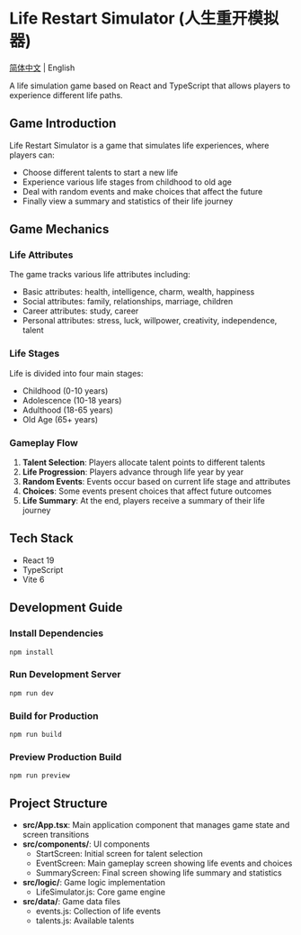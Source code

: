 # Life Restart Simulator (人生重开模拟器)

[简体中文](README.md) | English

A life simulation game based on React and TypeScript that allows players to experience different life paths.

## Game Introduction

Life Restart Simulator is a game that simulates life experiences, where players can:
- Choose different talents to start a new life
- Experience various life stages from childhood to old age
- Deal with random events and make choices that affect the future
- Finally view a summary and statistics of their life journey

## Game Mechanics

### Life Attributes

The game tracks various life attributes including:
- Basic attributes: health, intelligence, charm, wealth, happiness
- Social attributes: family, relationships, marriage, children
- Career attributes: study, career
- Personal attributes: stress, luck, willpower, creativity, independence, talent

### Life Stages

Life is divided into four main stages:
- Childhood (0-10 years)
- Adolescence (10-18 years)
- Adulthood (18-65 years)
- Old Age (65+ years)

### Gameplay Flow

1. **Talent Selection**: Players allocate talent points to different talents
2. **Life Progression**: Players advance through life year by year
3. **Random Events**: Events occur based on current life stage and attributes
4. **Choices**: Some events present choices that affect future outcomes
5. **Life Summary**: At the end, players receive a summary of their life journey

## Tech Stack

- React 19
- TypeScript
- Vite 6

## Development Guide

### Install Dependencies

```
npm install
```

### Run Development Server

```
npm run dev
```

### Build for Production

```
npm run build
```

### Preview Production Build

```
npm run preview
```

## Project Structure

- **src/App.tsx**: Main application component that manages game state and screen transitions
- **src/components/**: UI components
  - StartScreen: Initial screen for talent selection
  - EventScreen: Main gameplay screen showing life events and choices
  - SummaryScreen: Final screen showing life summary and statistics
- **src/logic/**: Game logic implementation
  - LifeSimulator.js: Core game engine
- **src/data/**: Game data files
  - events.js: Collection of life events
  - talents.js: Available talents
